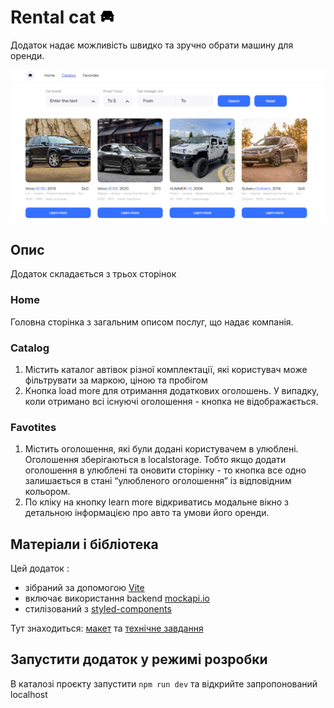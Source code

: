 # Rental cat  ![alt-текст](https://github.com/Mariia848912/car-rental-app/blob/main/car.svg "Текст заголовка логотипа 1")
Додаток надає можливість швидко та зручно обрати машину для оренди.

![plot](./catalog.PNG)

## Опис
Додаток складається з трьох сторінок

### Home
Головна сторінка з загальним описом послуг, що надає компанія.

### Catalog
1. Містить каталог автівок різної комплектації, які користувач може фільтрувати за маркою, ціною та пробігом
2. Кнопка load more для отримання додаткових оголошень. У випадку, коли отримано всі існуючі оголошення - кнопка не відображається.

### Favotites
1. Містить оголошення, які були додані користувачем в улюблені. Оголошення зберігаються в localstorage. Тобто якщо додати оголошення в улюблені та оновити сторінку - то кнопка все одно залишається в стані “улюбленого оголошення” із відповідним кольором.
2. По кліку на кнопку learn more відкриватись модальне вікно з детальною інформацією про авто та умови його оренди.

## Матеріали і бібліотека
Цей додаток :
- зібраний за допомогою [Vite](https://vite-docs-ru.vercel.app/)
- включає використання backend [mockapi.io](mockapi.io)
- стилізований з [styled-components](https://www.npmjs.com/package/styled-components)

Тут знаходиться: [макет](https://www.figma.com/file/XhC8FSCfAkraEF5l7Hx4fL/Test?type=design&node-id=0-1&mode=design&t=Ed3b0heFOmE2LSXU-0) та [технічне завдання](https://docs.google.com/document/d/1v-UGyo4NXQTV0QaKh2Bw__v50qfCUHYw1GGJ2qUv7dU/edit?usp=sharing)
[]()

## Запустити додаток у режимі розробки
В каталозі проєкту запустити `npm run dev` та відкрийте запропонований localhost
